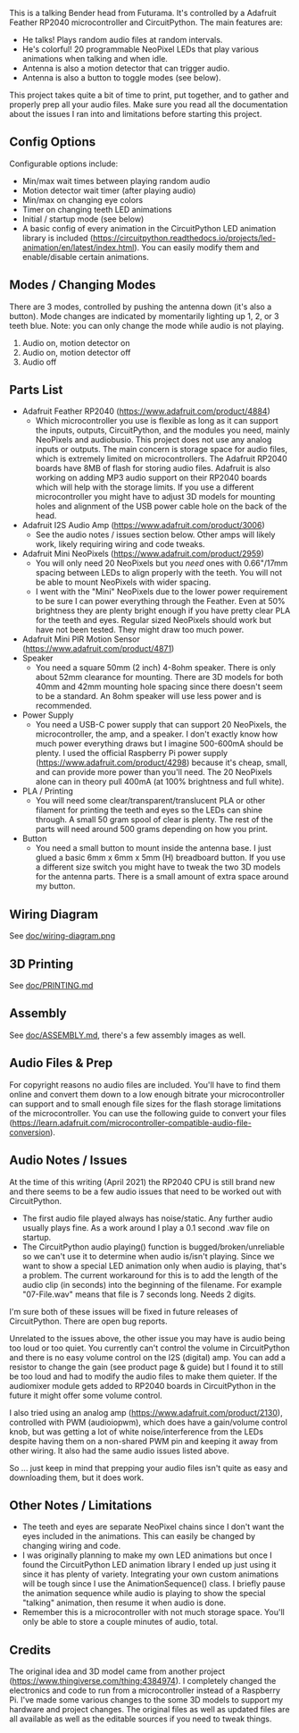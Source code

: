 This is a talking Bender head from Futurama. It's controlled by a Adafruit Feather RP2040 microcontroller and CircuitPython. The main features are:

* He talks! Plays random audio files at random intervals.
* He's colorful! 20 programmable NeoPixel LEDs that play various animations when talking and when idle.
* Antenna is also a motion detector that can trigger audio.
* Antenna is also a button to toggle modes (see below).

This project takes quite a bit of time to print, put together, and to gather and properly prep all your audio files. Make sure you read all the documentation about the issues I ran into and limitations before starting this project.

## Config Options
Configurable options include:
* Min/max wait times between playing random audio
* Motion detector wait timer (after playing audio)
* Min/max on changing eye colors
* Timer on changing teeth LED animations
* Initial / startup mode (see below)
* A basic config of every animation in the CircuitPython LED animation library is included (https://circuitpython.readthedocs.io/projects/led-animation/en/latest/index.html). You can easily modify them and enable/disable certain animations.

## Modes / Changing Modes
There are 3 modes, controlled by pushing the antenna down (it's also a button). Mode changes are indicated by momentarily lighting up 1, 2, or 3 teeth blue. Note: you can only change the mode while audio is not playing.
1. Audio on, motion detector on
2. Audio on, motion detector off
3. Audio off

## Parts List
* Adafruit Feather RP2040 (https://www.adafruit.com/product/4884)
  * Which microcontroller you use is flexible as long as it can support the inputs, outputs, CircuitPython, and the modules you need, mainly NeoPixels and audiobusio. This project does not use any analog inputs or outputs. The main concern is storage space for audio files, which is extremely limited on microcontrollers. The Adafruit RP2040 boards have 8MB of flash for storing audio files. Adafruit is also working on adding MP3 audio support on their RP2040 boards which will help with the storage limits. If you use a different microcontroller you might have to adjust 3D models for mounting holes and alignment of the USB power cable hole on the back of the head.
* Adafruit I2S Audio Amp (https://www.adafruit.com/product/3006)
  * See the audio notes / issues section below. Other amps will likely work, likely requiring wiring and code tweaks.
* Adafruit Mini NeoPixels (https://www.adafruit.com/product/2959)
  * You will only need 20 NeoPixels but you _need_ ones with 0.66"/17mm spacing between LEDs to align properly with the teeth. You will not be able to mount NeoPixels with wider spacing.
  * I went with the "Mini" NeoPixels due to the lower power requirement to be sure I can power everything through the Feather. Even at 50% brightness they are plenty bright enough if you have pretty clear PLA for the teeth and eyes. Regular sized NeoPixels should work but have not been tested. They might draw too much power.
* Adafruit Mini PIR Motion Sensor (https://www.adafruit.com/product/4871) 
* Speaker
  * You need a square 50mm (2 inch) 4-8ohm speaker. There is only about 52mm clearance for mounting. There are 3D models for both 40mm and 42mm mounting hole spacing since there doesn't seem to be a standard. An 8ohm speaker will use less power and is recommended.
* Power Supply
  * You need a USB-C power supply that can support 20 NeoPixels, the microcontroller, the amp, and a speaker. I don't exactly know how much power everything draws but I imagine 500-600mA should be plenty. I used the official Raspberry Pi power supply (https://www.adafruit.com/product/4298) because it's cheap, small, and can provide more power than you'll need. The 20 NeoPixels alone can in theory pull 400mA (at 100% brightness and full white).
* PLA / Printing
  * You will need some clear/transparent/translucent PLA or other filament for printing the teeth and eyes so the LEDs can shine through. A small 50 gram spool of clear is plenty. The rest of the parts will need around 500 grams depending on how you print.
* Button
  * You need a small button to mount inside the antenna base. I just glued a basic 6mm x 6mm x 5mm (H) breadboard button. If you use a different size switch you might have to tweak the two 3D models for the antenna parts. There is a small amount of extra space around my button.

## Wiring Diagram
See [doc/wiring-diagram.png](https://github.com/bhilimon/bender/blob/main/doc/wiring-diagram.png)

## 3D Printing
See [doc/PRINTING.md](https://github.com/bhilimon/bender/blob/main/doc/PRINTING.md)

## Assembly
See [doc/ASSEMBLY.md](https://github.com/bhilimon/bender/blob/main/doc/ASSEMBLY.md), there's a few assembly images as well.

## Audio Files & Prep
For copyright reasons no audio files are included. You'll have to find them online and convert them down to a low enough bitrate your microcontroller can support and to small enough file sizes for the flash storage limitations of the microcontroller. You can use the following guide to convert your files (https://learn.adafruit.com/microcontroller-compatible-audio-file-conversion).

## Audio Notes / Issues
At the time of this writing (April 2021) the RP2040 CPU is still brand new and there seems to be a few audio issues that need to be worked out with CircuitPython.
  * The first audio file played always has noise/static. Any further audio usually plays fine. As a work around I play a 0.1 second .wav file on startup.
  * The CircuitPython audio playing() function is bugged/broken/unreliable so we can't use it to determine when audio is/isn't playing. Since we want to show a special LED animation only when audio is playing, that's a problem. The current workaround for this is to add the length of the audio clip (in seconds) into the beginning of the filename. For example "07-File.wav" means that file is 7 seconds long. Needs 2 digits.

I'm sure both of these issues will be fixed in future releases of CircuitPython. There are open bug reports.

Unrelated to the issues above, the other issue you may have is audio being too loud or too quiet. You currently can't control the volume in CircuitPython and there is no easy volume control on the I2S (digital) amp. You can add a resistor to change the gain (see product page & guide) but I found it to still be too loud and had to modify the audio files to make them quieter. If the audiomixer module gets added to RP2040 boards in CircuitPython in the future it might offer some volume control.

I also tried using an analog amp (https://www.adafruit.com/product/2130), controlled with PWM (audioiopwm), which does have a gain/volume control knob, but was getting a lot of white noise/interference from the LEDs despite having them on a non-shared PWM pin and keeping it away from other wiring. It also had the same audio issues listed above.

So ... just keep in mind that prepping your audio files isn't quite as easy and downloading them, but it does work.

## Other Notes / Limitations
 * The teeth and eyes are separate NeoPixel chains since I don't want the eyes included in the animations. This can easily be changed by changing wiring and code. 
 * I was originally planning to make my own LED animations but once I found the CircuitPython LED animation library I ended up just using it since it has plenty of variety. Integrating your own custom animations will be tough since I use the AnimationSequence() class. I briefly pause the animation sequence while audio is playing to show the special "talking" animation, then resume it when audio is done.
 * Remember this is a microcontroller with not much storage space. You'll only be able to store a couple minutes of audio, total. 
 
 ## Credits
 The original idea and 3D model came from another project (https://www.thingiverse.com/thing:4384974). I completely changed the electronics and code to run from a microcontroller instead of a Raspberry Pi. I've made some various changes to the some 3D models to support my hardware and project changes. The original files as well as updated files are all available as well as the editable sources if you need to tweak things.